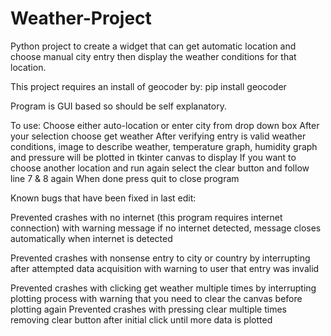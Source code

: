 # Weather-Project
Python project to create a widget that can get automatic location and choose manual city entry then display the weather conditions for that location.

This project requires an install of geocoder by:
pip install geocoder

Program is GUI based so should be self explanatory.

To use:
Choose either auto-location or enter city from drop down box
After your selection choose get weather
After verifying entry is valid weather conditions, image to describe weather, temperature graph, humidity graph and pressure will be plotted in tkinter canvas to display
If you want to choose another location and run again select the clear button and follow line 7 & 8 again
When done press quit to close program

Known bugs that have been fixed in last edit:
  
  Prevented crashes with no internet (this program requires internet connection) with warning message if no internet detected,            message closes automatically when internet is detected
  
  Prevented crashes with nonsense entry to city or country by interrupting after attempted data acquisition with warning to user that entry was invalid
  
  Prevented crashes with clicking get weather multiple times by interrupting plotting process with warning that you need to clear the canvas before plotting again
  Prevented crashes with pressing clear multiple times removing clear button after initial click until more data is plotted
